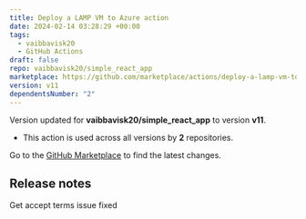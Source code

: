 ```yaml
---
title: Deploy a LAMP VM to Azure action
date: 2024-02-14 03:28:29 +00:00
tags:
  - vaibbavisk20
  - GitHub Actions
draft: false
repo: vaibbavisk20/simple_react_app
marketplace: https://github.com/marketplace/actions/deploy-a-lamp-vm-to-azure-action
version: v11
dependentsNumber: "2"
---
```



Version updated for **vaibbavisk20/simple_react_app** to version **v11**.
- This action is used across all versions by **2** repositories.

Go to the [GitHub Marketplace](https://github.com/marketplace/actions/deploy-a-lamp-vm-to-azure-action) to find the latest changes.

## Release notes

Get accept terms issue fixed
